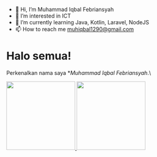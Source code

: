 - 👋 Hi, I’m Muhammad Iqbal Febriansyah
- 👀 I’m interested in ICT
- 🌱 I’m currently learning Java, Kotlin, Laravel, NodeJS
- 📫 How to reach me muhiqbal1290@gmail.com

<!---
muhiqbal99/muhiqbal99 is a ✨ special ✨ repository because its `README.md` (this file) appears on your GitHub profile.
You can click the Preview link to take a look at your changes.
--->


# Halo semua! 
Perkenalkan nama saya **Muhammad Iqbal Febriansyah*.\

<p align="left">
<a href="https://github.com/muhiqbal99">
  <img height="180em" src="https://github-readme-stats-eight-theta.vercel.app/api?username=muhiqbal99&show_icons=true&theme=algolia&include_all_commits=true&count_private=true"/>
  <img height="180em" src="https://github-readme-stats-eight-theta.vercel.app/api/top-langs/?username=muhiqbal99&layout=compact&langs_count=8&theme=algolia"/>
</a>
</p>
    
